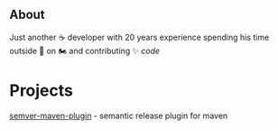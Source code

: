 ## About

Just another ☕ developer with 20 years experience spending his time outside 🏢 on 🏍️ and contributing ✨ _code_

# Projects

[semver-maven-plugin](https://github.com/Sam42R/semver-maven-plugin) - semantic release plugin for maven
